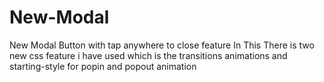 # New-Modal
New Modal Button with tap anywhere to close feature
In This
There is two new css feature i have used
which is the transitions animations and starting-style for popin and popout animation 
